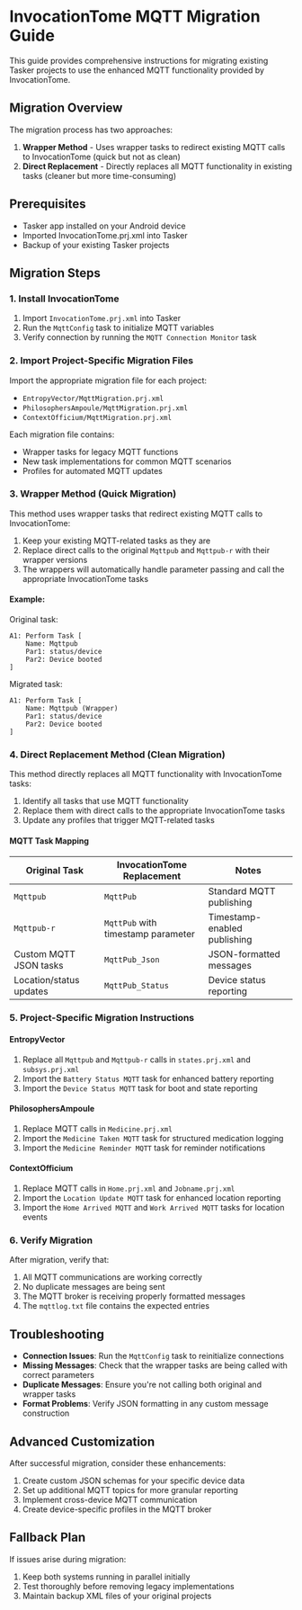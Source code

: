 # InvocationTome MQTT Migration Guide

This guide provides comprehensive instructions for migrating existing Tasker projects to use the enhanced MQTT functionality provided by InvocationTome.

## Migration Overview

The migration process has two approaches:
1. **Wrapper Method** - Uses wrapper tasks to redirect existing MQTT calls to InvocationTome (quick but not as clean)
2. **Direct Replacement** - Directly replaces all MQTT functionality in existing tasks (cleaner but more time-consuming)

## Prerequisites

- Tasker app installed on your Android device
- Imported InvocationTome.prj.xml into Tasker
- Backup of your existing Tasker projects

## Migration Steps

### 1. Install InvocationTome

1. Import `InvocationTome.prj.xml` into Tasker
2. Run the `MqttConfig` task to initialize MQTT variables
3. Verify connection by running the `MQTT Connection Monitor` task

### 2. Import Project-Specific Migration Files

Import the appropriate migration file for each project:

- `EntropyVector/MqttMigration.prj.xml`
- `PhilosophersAmpoule/MqttMigration.prj.xml`
- `ContextOfficium/MqttMigration.prj.xml`

Each migration file contains:
- Wrapper tasks for legacy MQTT functions
- New task implementations for common MQTT scenarios
- Profiles for automated MQTT updates

### 3. Wrapper Method (Quick Migration)

This method uses wrapper tasks that redirect existing MQTT calls to InvocationTome:

1. Keep your existing MQTT-related tasks as they are
2. Replace direct calls to the original `Mqttpub` and `Mqttpub-r` with their wrapper versions
3. The wrappers will automatically handle parameter passing and call the appropriate InvocationTome tasks

#### Example:

Original task:
```
A1: Perform Task [
    Name: Mqttpub
    Par1: status/device
    Par2: Device booted
]
```

Migrated task:
```
A1: Perform Task [
    Name: Mqttpub (Wrapper)
    Par1: status/device
    Par2: Device booted
]
```

### 4. Direct Replacement Method (Clean Migration)

This method directly replaces all MQTT functionality with InvocationTome tasks:

1. Identify all tasks that use MQTT functionality
2. Replace them with direct calls to the appropriate InvocationTome tasks
3. Update any profiles that trigger MQTT-related tasks

#### MQTT Task Mapping

| Original Task | InvocationTome Replacement | Notes |
|---------------|----------------------------|-------|
| `Mqttpub` | `MqttPub` | Standard MQTT publishing |
| `Mqttpub-r` | `MqttPub` with timestamp parameter | Timestamp-enabled publishing |
| Custom MQTT JSON tasks | `MqttPub_Json` | JSON-formatted messages |
| Location/status updates | `MqttPub_Status` | Device status reporting |

### 5. Project-Specific Migration Instructions

#### EntropyVector

1. Replace all `Mqttpub` and `Mqttpub-r` calls in `states.prj.xml` and `subsys.prj.xml`
2. Import the `Battery Status MQTT` task for enhanced battery reporting
3. Import the `Device Status MQTT` task for boot and state reporting

#### PhilosophersAmpoule

1. Replace MQTT calls in `Medicine.prj.xml`
2. Import the `Medicine Taken MQTT` task for structured medication logging
3. Import the `Medicine Reminder MQTT` task for reminder notifications

#### ContextOfficium

1. Replace MQTT calls in `Home.prj.xml` and `Jobname.prj.xml`
2. Import the `Location Update MQTT` task for enhanced location reporting
3. Import the `Home Arrived MQTT` and `Work Arrived MQTT` tasks for location events

### 6. Verify Migration

After migration, verify that:

1. All MQTT communications are working correctly
2. No duplicate messages are being sent
3. The MQTT broker is receiving properly formatted messages
4. The `mqttlog.txt` file contains the expected entries

## Troubleshooting

- **Connection Issues**: Run the `MqttConfig` task to reinitialize connections
- **Missing Messages**: Check that the wrapper tasks are being called with correct parameters
- **Duplicate Messages**: Ensure you're not calling both original and wrapper tasks
- **Format Problems**: Verify JSON formatting in any custom message construction

## Advanced Customization

After successful migration, consider these enhancements:

1. Create custom JSON schemas for your specific device data
2. Set up additional MQTT topics for more granular reporting
3. Implement cross-device MQTT communication
4. Create device-specific profiles in the MQTT broker

## Fallback Plan

If issues arise during migration:

1. Keep both systems running in parallel initially
2. Test thoroughly before removing legacy implementations
3. Maintain backup XML files of your original projects 
